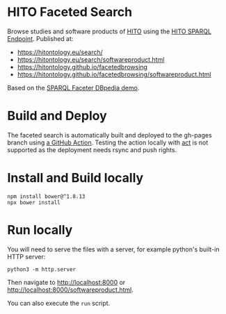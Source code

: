 # HITO Faceted Search

Browse studies and software products of [HITO](https://hitontology.eu) using the [HITO SPARQL Endpoint](https://hitontology.eu/sparql).
Published at:
* <https://hitontology.eu/search/>
* <https://hitontology.eu/search/softwareproduct.html>
* <https://hitontology.github.io/facetedbrowsing>
* <https://hitontology.github.io/facetedbrowsing/softwareproduct.html>

Based on the [SPARQL Faceter DBpedia demo](https://github.com/SemanticComputing/sparql-faceter-dbpedia-demo).

# Build and Deploy
The faceted search is automatically built and deployed to the gh-pages branch using [a GitHub Action](/actions).
Testing the action locally with [act](https://github.com/nektos/act) is not supported as the deployment needs rsync and push rights.

# Install and Build locally

    npm install bower@^1.8.13
    npx bower install

# Run locally

You will need to serve the files with a server, for example python's built-in HTTP server:

`python3 -m http.server`

Then navigate to <http://localhost:8000> or <http://localhost:8000/softwareproduct.html>.

You can also execute the `run` script.
